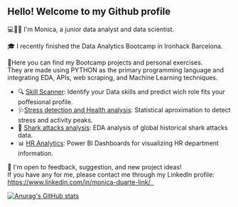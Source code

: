 ## Hello! Welcome to my Github profile

💻👩‍💻 I'm Monica, a junior data analyst and data scientist.

🎓 I recently finished the Data Analytics Bootcamp in Ironhack Barcelona. 

📂Here you can find my Bootcamp projects and personal exercises. \
They are made using PYTHON as the primary programming language and integrating EDA, APIs, web scraping, and Machine Learning techniques.

* 🔍 [Skill Scanner](https://github.com/Monica-Duarte11/Final-Project-SkillScanner): Identify your Data skills and predict wich role fits your poffesional profile.
* 🩺[Stress detection and Health analysis](https://github.com/Monica-Duarte11/Stress-health-analysis): Statistical aproximation to detect stress and activity peaks.
* 🦈 [Shark attacks analysis](https://github.com/Monica-Duarte11/Shark-attacks-analysis): EDA analysis of global historical shark attacks data.
* 📊 [HR Analytics](https://github.com/Monica-Duarte11/HR_analytics): Power BI Dashboards for visualizing HR department information.

🤝 I'm open to feedback, suggestion, and new project ideas! \
If you have any for me, please contact me through my LinkedIn profile:
https://www.linkedin.com/in/monica-duarte-link/   

[![Anurag's GitHub stats](https://github-readme-stats.vercel.app/api?username=Monica-Duarte11)](https://github.com/anuraghazra/github-readme-stats)
